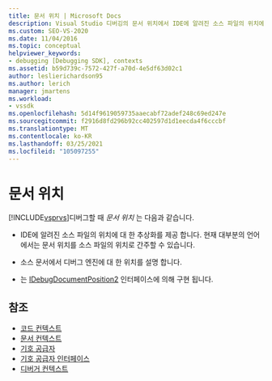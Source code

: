 ```yaml
---
title: 문서 위치 | Microsoft Docs
description: Visual Studio 디버깅의 문서 위치에서 IDE에 알려진 소스 파일의 위치에 대 한 추상화를 제공 하는 방법에 대해 알아봅니다.
ms.custom: SEO-VS-2020
ms.date: 11/04/2016
ms.topic: conceptual
helpviewer_keywords:
- debugging [Debugging SDK], contexts
ms.assetid: b59d739c-7572-427f-a70d-4e5df63d02c1
author: leslierichardson95
ms.author: lerich
manager: jmartens
ms.workload:
- vssdk
ms.openlocfilehash: 5d14f9619059735aaecabf72adef248c69ed247e
ms.sourcegitcommit: f2916d8fd296b92cc402597d1d1eecda4f6cccbf
ms.translationtype: MT
ms.contentlocale: ko-KR
ms.lasthandoff: 03/25/2021
ms.locfileid: "105097255"
---
```

# <a name="document-position"></a>문서 위치
[!INCLUDE[vsprvs](../../code-quality/includes/vsprvs_md.md)]디버그할 때 *문서 위치* 는 다음과 같습니다.

- IDE에 알려진 소스 파일의 위치에 대 한 추상화를 제공 합니다. 현재 대부분의 언어에서는 문서 위치를 소스 파일의 위치로 간주할 수 있습니다.

- 소스 문서에서 디버그 엔진에 대 한 위치를 설명 합니다.

- 는 [IDebugDocumentPosition2](../../extensibility/debugger/reference/idebugdocumentposition2.md) 인터페이스에 의해 구현 됩니다.

## <a name="see-also"></a>참조
- [코드 컨텍스트](../../extensibility/debugger/code-context.md)
- [문서 컨텍스트](../../extensibility/debugger/document-context.md)
- [기호 공급자](../../extensibility/debugger/symbol-provider.md)
- [기호 공급자 인터페이스](../../extensibility/debugger/reference/symbol-provider-interfaces.md)
- [디버거 컨텍스트](../../extensibility/debugger/debugger-contexts.md)

